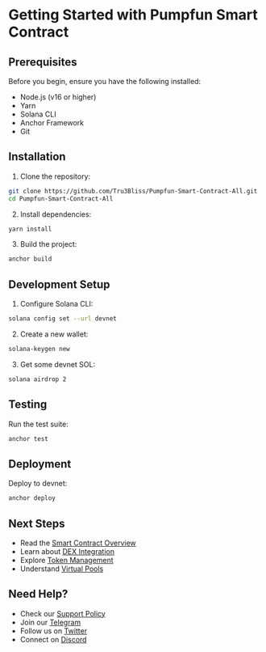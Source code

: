# Getting Started with Pumpfun Smart Contract

## Prerequisites

Before you begin, ensure you have the following installed:

- Node.js (v16 or higher)
- Yarn
- Solana CLI
- Anchor Framework
- Git

## Installation

1. Clone the repository:
```bash
git clone https://github.com/Tru3Bliss/Pumpfun-Smart-Contract-All.git
cd Pumpfun-Smart-Contract-All
```

2. Install dependencies:
```bash
yarn install
```

3. Build the project:
```bash
anchor build
```

## Development Setup

1. Configure Solana CLI:
```bash
solana config set --url devnet
```

2. Create a new wallet:
```bash
solana-keygen new
```

3. Get some devnet SOL:
```bash
solana airdrop 2
```

## Testing

Run the test suite:
```bash
anchor test
```

## Deployment

Deploy to devnet:
```bash
anchor deploy
```

## Next Steps

- Read the [Smart Contract Overview](features/smart-contract.md)
- Learn about [DEX Integration](features/dex-integration.md)
- Explore [Token Management](features/token-management.md)
- Understand [Virtual Pools](features/virtual-pools.md)

## Need Help?

- Check our [Support Policy](.github/SUPPORT.md)
- Join our [Telegram](https://t.me/Tru3B1iss)
- Follow us on [Twitter](https://x.com/XTruebliss)
- Connect on [Discord](https://discord.com/users/1274339638668038187) 